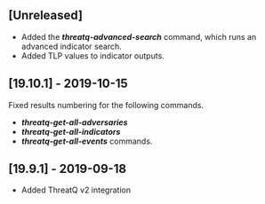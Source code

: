 ## [Unreleased]
  - Added the ***threatq-advanced-search*** command, which runs an advanced indicator search.
  - Added TLP values to indicator outputs.


## [19.10.1] - 2019-10-15
Fixed results numbering for the following commands.
  - ***threatq-get-all-adversaries***
  - ***threatq-get-all-indicators***
  - ***threatq-get-all-events*** commands.

## [19.9.1] - 2019-09-18
  - Added ThreatQ v2 integration 
